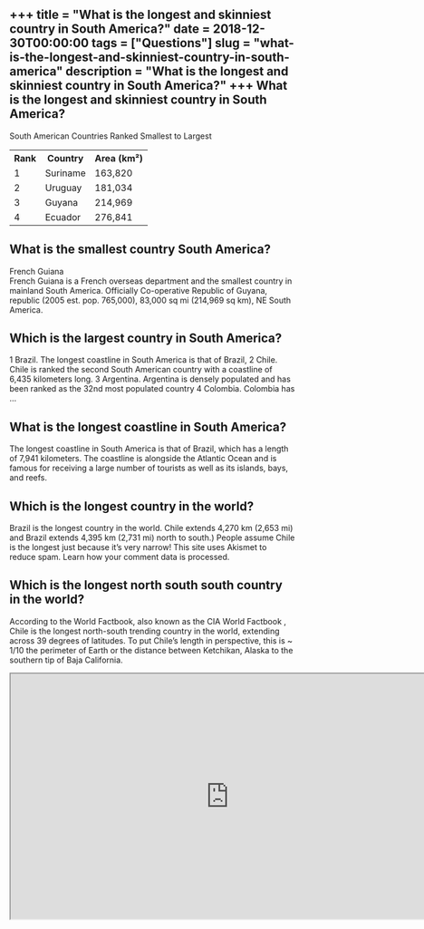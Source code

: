 +++
title = "What is the longest and skinniest country in South America?"
date = 2018-12-30T00:00:00
tags = ["Questions"]
slug = "what-is-the-longest-and-skinniest-country-in-south-america"
description = "What is the longest and skinniest country in South America?"
+++
What is the longest and skinniest country in South America?
-----------------------------------------------------------

South American Countries Ranked Smallest to Largest

<table><tr><th>Rank</th><th>﻿Country</th><th>Area (km²)</th></tr><tr><td>1</td><td>Suriname</td><td>163,820</td></tr><tr><td>2</td><td>Uruguay</td><td>181,034</td></tr><tr><td>3</td><td>Guyana</td><td>214,969</td></tr><tr><td>4</td><td>Ecuador</td><td>276,841</td></tr></table>

What is the smallest country South America?
-------------------------------------------

French Guiana  
French Guiana is a French overseas department and the smallest country in mainland South America. Officially Co-operative Republic of Guyana, republic (2005 est. pop. 765,000), 83,000 sq mi (214,969 sq km), NE South America.

Which is the largest country in South America?
----------------------------------------------

1 Brazil. The longest coastline in South America is that of Brazil, 2 Chile. Chile is ranked the second South American country with a coastline of 6,435 kilometers long. 3 Argentina. Argentina is densely populated and has been ranked as the 32nd most populated country 4 Colombia. Colombia has …

What is the longest coastline in South America?
-----------------------------------------------

The longest coastline in South America is that of Brazil, which has a length of 7,941 kilometers. The coastline is alongside the Atlantic Ocean and is famous for receiving a large number of tourists as well as its islands, bays, and reefs.

Which is the longest country in the world?
------------------------------------------

Brazil is the longest country in the world. Chile extends 4,270 km (2,653 mi) and Brazil extends 4,395 km (2,731 mi) north to south.) People assume Chile is the longest just because it’s very narrow! This site uses Akismet to reduce spam. Learn how your comment data is processed.

Which is the longest north south south country in the world?
------------------------------------------------------------

According to the World Factbook, also known as the CIA World Factbook , Chile is the longest north-south trending country in the world, extending across 39 degrees of latitudes. To put Chile’s length in perspective, this is ~ 1/10 the perimeter of Earth or the distance between Ketchikan, Alaska to the southern tip of Baja California.

<iframe allow="accelerometer; autoplay; clipboard-write; encrypted-media; gyroscope; picture-in-picture" allowfullscreen="" class="__youtube_prefs__  epyt-is-override  no-lazyload" data-no-lazy="1" data-origheight="433" data-origwidth="770" data-skipgform_ajax_framebjll="" height="433" id="_ytid_34718" loading="lazy" src="https://www.youtube.com/embed/h2ZLUJVVWqk?enablejsapi=1&autoplay=0&cc_load_policy=0&cc_lang_pref=&iv_load_policy=1&loop=0&modestbranding=0&rel=1&fs=1&playsinline=0&autohide=2&theme=dark&color=red&controls=1&" title="YouTube player" width="770"></iframe>
